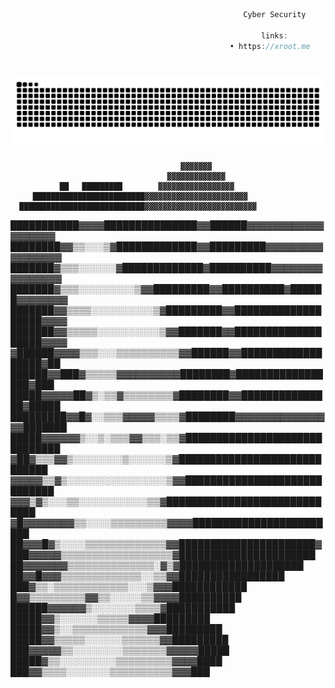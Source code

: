 ```js
                                                    Cyber Security

                                                        links:
                                                 • https://xroot.me
```
###

<br clear="both">

<img src="https://raw.githubusercontent.com/vmbx/vmbx/output/snake.svg" alt="Snake animation" />

###
                                          ▓▓▓▓▓▓▓           
                                       ▓▓▓▓▓▓▓▓▓▓▓▓▓        
               ██   █████████        ▓▓▓▓▓▓▓▓▓▓▓▓▓▓▓▓▓      
         █████████████████████████▓▓▓▓▓▓▓▓▓▓▓▓▓▓▓▓▓▓▓▓▓▓▓   
      ████████████████████████████▓▓▓▓▓▓▓▓▓▓▓▓▓▓▓▓▓▓▓▓▓▓▓▓▓ 
   ███████████▓▓▓▓███████████████▓▓██████▓▓▓▓▓▓▓▓▓▓▓▓▓▓▓▓▓▓▓
  ████████▓▓▒▒░░░▒▓█████████████▓▓█████████▓▓▓▓▓▓▓▓▓▓▓▓▓▓▓▓▓
  ███████▓▒▒▒░░░░░░▓█████████████▓██████████▓▓▓▓▓▓▓▓▓▓▓▓▓▓▓▓
 ███████▓▒▒▒░░░░░░░░░▒▓▓█████████▓▓██████████▓██████▓▓▓▓▓▓▓▓
███████▓▓▒▒▒▒░░░░░░░░░░▒▓█████████▓▓███████████████████▓▓▓▓ 
███████▓▓▒▒▒▒▒░░░░░░░░░░▒▓▓███████▓▓███████████████████▓▓▓▓ 
▓██████▓▓▓▓▒▒▒░░░▒▒▒▒▒▒▒▒▒▒▓▓██████▓▓██████████████████▓██  
 ██████▓▓███▓▒▒▒▒▒▓▓▓▓▓▓▓▓▓▓████████▓█████████████████▓███  
 █████▓▓▓▓▓██▓▒░▒▒▓▒▒▒▒▒▒▒▒▓████████▓▓███████████████▓█████ 
 █████████▓▓█▓░░▒▒▒▓▓▓▓▓▒▒▒▒▓████████▓▓▓▓▓▓▓▓▓▓▓▓▓▓▓▓███████
  █████▓▓▓▓▓▓▒░░▒░▒▒▒▓▓▒▒▒░▒▒▓██████████████████████████████
   ▓██▓▒▒▒▓▓▒░░░░░░░░▒░░░░░░▒▓█████████████████████████████ 
   ▓▓▓▓▓▒▒▓▒░░░░░░░░░░░░░░░░▒▓▓█████████████████████████████
     ▓▓▓▒▓▒░░░▒▒░░░░░░░░░░░▒▒▓█████████████████████████████ 
     ▓█▓▓▓▓▓▓▓▓▒▒░░░░▒▒▒▒▒▒▒▒▒▓▓▓▓████████████████████████  
      ██▓▓▓█▓▒░░░░▒▒▒▒▒▒▒▒▒▒▒▒▒▓▓██████████████████████▓    
      ███▓▓▓▓▓▒▒▒▒▒▒▒▒▒▒▒▒▒▒▒▒▒▒▓██████████████████████     
       ██▓▓▓▓▓▓▓▒▒▒▒▒▒▒▒▒▒▒▒▒▒░▓▒▓████████████████████      
        ██▓▓█▓▓▓▒▒▒▒▒▒▒▒▒▒▒▒▒░░▒▒▓▓█████████████████        
         ███▓▒▒░▒▒▒▒▒▒▒▒▒▒▒▒░░░▒▓▓▓████████████             
           █▓▓▒▒▒▒▒▒▒▒▒▓▓▒▒░░░░░▒▒▓▓▓▓██████████            
            ██████▓▓▓▓▓▓▒░░░░░░░▒▒▒▒▓███████████            
                █████▓▓▒░░░░░░▒▒▒▒▒▓▓▓▓█████████            
                █████▓▓▒░░▒▒▒▒▒▒▒▒▒▒▒▒▓▓▓█████████          
                █████▓▓▒▒▒▒▒░░░░░░▒▒▒▒▒▒▓▓█████████         
                ███▓▓▓▓▓▒▒░░░░░░░░▒▒▒▒▒▒▒▓▓▓▓▓█████         
                 █████▓▒▒░░░░░░░░░▒▒▒▒▒▒▒▒▒▓▓▓▓████         
                  ███▓▓▒▒▒▒░░░░░░░▒▒▒▒▒▒▒▒▒▒▓▓▓███          
